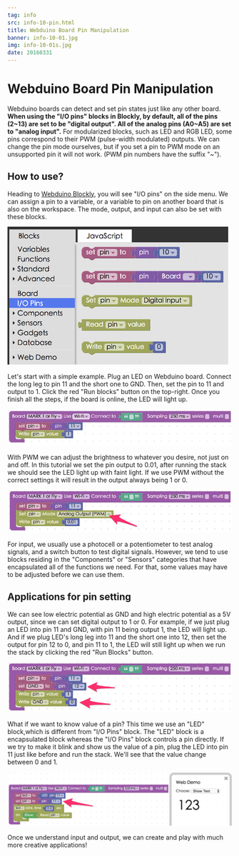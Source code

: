 ```yaml
---
tag: info
src: info-10-pin.html
title: Webduino Board Pin Manipulation
banner: info-10-01.jpg
img: info-10-01s.jpg
date: 20160331
---
```


<!-- @@master  = ../../_layout.html-->

<!-- @@block  =  meta-->

<title>Webduino Board Pin Manipulation :::: Webduino = Web × Arduino</title>

<meta name="description" content="Webduino boards can detect and set pin states just like any other board. When using the “I/O pins” blocks in Blockly, by default, all of the pins (2~13) are set to be “digital output”. All of the analog pins (A0~A5) are set to “analog input”. For modularized blocks, such as LED and RGB LED, some pins correspond to their PWM (pulse-width modulated) outputs. We can change the pin mode ourselves, but if you set a pin to PWM mode on an unsupported pin it will not work. (PWM pin numbers have the suffix “~”).">

<meta itemprop="description" content="Webduino boards can detect and set pin states just like any other board. When using the “I/O pins” blocks in Blockly, by default, all of the pins (2~13) are set to be “digital output”. All of the analog pins (A0~A5) are set to “analog input”. For modularized blocks, such as LED and RGB LED, some pins correspond to their PWM (pulse-width modulated) outputs. We can change the pin mode ourselves, but if you set a pin to PWM mode on an unsupported pin it will not work. (PWM pin numbers have the suffix “~”).">

<meta property="og:description" content="Webduino boards can detect and set pin states just like any other board. When using the “I/O pins” blocks in Blockly, by default, all of the pins (2~13) are set to be “digital output”. All of the analog pins (A0~A5) are set to “analog input”. For modularized blocks, such as LED and RGB LED, some pins correspond to their PWM (pulse-width modulated) outputs. We can change the pin mode ourselves, but if you set a pin to PWM mode on an unsupported pin it will not work. (PWM pin numbers have the suffix “~”).">

<meta property="og:title" content="Webduino Board Pin Manipulation" >

<meta property="og:url" content="https://webduino.io/tutorials/info-10-pin.html">

<meta property="og:image" content="https://webduino.io/img/tutorials/info-10-01s.jpg">

<meta itemprop="image" content="https://webduino.io/img/tutorials/info-10-01s.jpg">

<include src="../_include-tutorials.html"></include>

<!-- @@close-->

<!-- @@block  =  preAndNext-->

<include src="../_include-tutorials-content.html"></include>

<!-- @@close-->



<!-- @@block  =  tutorials-->
# Webduino Board Pin Manipulation

Webduino boards can detect and set pin states just like any other board. **When using the "I/O pins" blocks in Blockly, by default, all of the pins (2~13) are set to be "digital output". All of the analog pins (A0~A5) are set to "analog input".** For modularized blocks, such as LED and RGB LED, some pins correspond to their PWM (pulse-width modulated) outputs. We can change the pin mode ourselves, but if you set a pin to PWM mode on an unsupported pin it will not work. (PWM pin numbers have the suffix "~").

## How to use?

Heading to [Webduino Blockly](https://blockly.webduino.io/?lang=en), you will see "I/O pins" on the side menu. We can assign a pin to a variable, or a variable to pin on another board that is also on the workspace. The mode, output, and input can also be set with these blocks.

![](../../img/tutorials/en/info-10-02.jpg)

Let's start with a simple example. Plug an LED on Webduino board. Connect the long leg to pin 11 and the short one to GND. Then, set the pin to 11 and output to 1. Click the red "Run blocks" button  on the top-right. Once you finish all the steps, if the board is online, the LED will light up.

![](../../img/tutorials/en/info-10-03.jpg)

With PWM we can adjust the brightness to whatever you desire, not just on and off. In this tutorial we set the pin output to 0.01, after running the stack we should see the LED light up with faint light. If we use PWM without the correct settings it will result in the output always being 1 or 0.

![](../../img/tutorials/en/info-10-04.jpg)

For input, we usually use a photocell or a potentiometer to test analog signals, and a switch button to test digital signals. However, we tend to use blocks residing in the "Components" or "Sensors" categories that have encapsulated all of the functions we need. For that, some values may have to be adjusted before we can use them.

## Applications for pin setting

We can see low electric potential as GND and high electric potential as a 5V output, since we can set digital output to 1 or 0. For example, if we just plug an LED into pin 11 and GND, with pin 11 being output 1, the LED will light up. And if we plug LED's long leg into 11 and the short one into 12, then set the output for pin 12 to 0, and pin 11 to 1, the LED will still light up when we run the stack by clicking the red "Run Blocks" button.

![](../../img/tutorials/en/info-10-05.jpg)

What if we want to know value of a pin? This time we use an "LED" block,which is different from "I/O Pins" block. The "LED" block is a encapsulated block whereas the "I/O Pins" block controls a pin directly. If we try to make it blink and show us the value of a pin, plug the LED into pin 11 just like before and run the stack. We'll see that the value change between 0 and 1.

![](../../img/tutorials/en/info-10-06.jpg)

Once we understand input and output, we can create and play with much more creative applications!


<!-- @@close-->